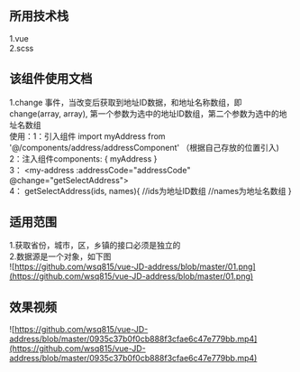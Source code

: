 ## 所用技术栈
1.vue <br />
2.scss

## 该组件使用文档
1.change 事件，当改变后获取到地址ID数据，和地址名称数组，即change(array, array), 第一个参数为选中的地址ID数组，第二个参数为选中的地址名数组<br />
使用：1：引入组件 import myAddress  from '@/components/address/addressComponent' （根据自己存放的位置引入)<br />
2：注入组件components: { myAddress } <br />
3： <my-address :addressCode="addressCode" @change="getSelectAddress"></my-address> <br />
4： getSelectAddress(ids, names){
       //ids为地址ID数组
       //names为地址名数组
    }<br />
 

## 适用范围
1.获取省份，城市，区，乡镇的接口必须是独立的 <br />
2.数据源是一个对象，如下图<br/>
![https://github.com/wsq815/vue-JD-address/blob/master/01.png](https://github.com/wsq815/vue-JD-address/blob/master/01.png)<br />

## 效果视频
![https://github.com/wsq815/vue-JD-address/blob/master/0935c37b0f0cb888f3cfae6c47e779bb.mp4](https://github.com/wsq815/vue-JD-address/blob/master/0935c37b0f0cb888f3cfae6c47e779bb.mp4)
